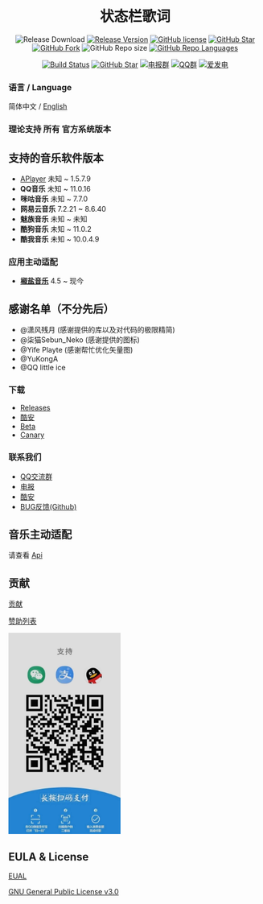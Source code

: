 <h1 align="center">状态栏歌词</h1>

<div align="center">

![Release Download](https://img.shields.io/github/downloads/577fkj/MIUIStatusBarLyric/total?style=flat-square)
[![Release Version](https://img.shields.io/github/v/release/577fkj/MIUIStatusBarLyric?style=flat-square)](https://github.com/577fkj/MIUIStatusBarLyric/releases/latest)
[![GitHub license](https://img.shields.io/github/license/577fkj/MIUIStatusBarLyric?style=flat-square)](LICENSE)
[![GitHub Star](https://img.shields.io/github/stars/577fkj/MIUIStatusBarLyric?style=flat-square)](https://github.com/577fkj/MIUIStatusBarLyric/stargazers)
[![GitHub Fork](https://img.shields.io/github/forks/577fkj/MIUIStatusBarLyric?style=flat-square)](https://github.com/577fkj/MIUIStatusBarLyric/network/members)
![GitHub Repo size](https://img.shields.io/github/repo-size/577fkj/MIUIStatusBarLyric?style=flat-square&color=3cb371)
[![GitHub Repo Languages](https://img.shields.io/github/languages/top/577fkj/MIUIStatusBarLyric?style=flat-square)](https://github.com/577fkj/MIUIStatusBarLyric/search?l=java)

[![Build Status](https://img.shields.io/endpoint.svg?url=https%3A%2F%2Factions-badge.atrox.dev%2F577fkj%2FMIUIStatusBarLyric%2Fbadge%3Fref%3Dmain&style=flat)](https://actions-badge.atrox.dev/577fkj/MIUIStatusBarLyric/goto?ref=main)
[![GitHub Star](https://img.shields.io/github/stars/577fkj/MIUIStatusBarLyric.svg?style=social)](https://github.com/577fkj/MIUIStatusBarLyric)
[![电报群](https://img.shields.io/badge/电报群-MIUIStatusBatLyric-blue.svg?style=flat-square&color=12b7f5)](https://t.me/MIUIStatusBatLyric)
[![QQ群](https://img.shields.io/badge/QQ群-884185860-blue.svg?style=flat-square&color=12b7f5)](https://qm.qq.com/cgi-bin/qm/qr?k=ea_MP7zFoZJEdpxDFQcadBdbZmwYXZHh&jump_from=webapi)
[![爱发电](https://img.shields.io/badge/爱发电-@xiao_wine-blue.svg?style=flat-square&color=12b7f5)](https://afdian.net/@xiao_wine)

</div>

### 语言 / Language

简体中文 / [English](README_EN.md)

### 理论支持 __所有__ 官方系统版本

## 支持的音乐软件版本

- [APlayer](https://github.com/rRemix/APlayer) 未知 ~ 1.5.7.9
- __QQ音乐__ 未知 ~ 11.0.16
- __咪咕音乐__ 未知 ~ 7.7.0
- __网易云音乐__ 7.2.21 ~ 8.6.40
- __魅族音乐__ 未知 ~ 未知
- __酷狗音乐__ 未知 ~ 11.0.2
- __酷我音乐__ 未知 ~ 10.0.4.9

### 应用主动适配

- __[椒盐音乐](https://github.com/Moriafly/SaltPlayerSource)__ 4.5 ~ 现今

## 感谢名单（不分先后）

- @潇风残月 (感谢提供的库以及对代码的极限精简)
- @柒猫Sebun_Neko (感谢提供的图标)
- @Yife Playte (感谢帮忙优化矢量图)
- @YuKongA
- @QQ little ice

### 下载

- [Releases](https://github.com/577fkj/MIUIStatusBarLyric/releases)
- [酷安](https://www.coolapk.com/apk/miui.statusbar.lyric)
- [Beta](https://github.com/577fkj/MIUIStatusBarLyric/actions/workflows/Android.yml)
- [Canary](https://github.com/577fkj/MIUIStatusBarLyric/actions/workflows/Android_Dev.yml)

### 联系我们

- [QQ交流群](https://jq.qq.com/?_wv=1027&amp;k=KQeQjgsv)
- [电报](https://t.me/MIUIStatusBatLyric)
- [酷安](https://www.coolapk.com/apk/miui.statusbar.lyric)
- [BUG反馈(Github)](https://github.com/577fkj/MIUIStatusBarLyric/issues/new)

## 音乐主动适配

请查看 [Api](https://github.com/577fkj/StatusBarApiExample)

## 贡献

[贡献](doc/CONTRIBUTING.md)

[赞助列表](doc/SPONSOR.md)

<img height="400px" src="./images/3to1.jpg" />

## EULA & License

[EUAL](EUAL.md)

[GNU General Public License v3.0](LICENSE)